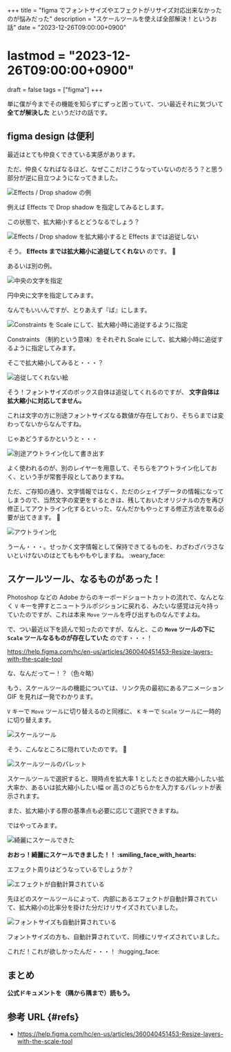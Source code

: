 +++
title = "figma でフォントサイズやエフェクトがリサイズ対応出来なかったのが悩みだった"
description = "スケールツールを使えば全部解決！というお話"
date = "2023-12-26T09:00:00+0900"
# lastmod = "2023-12-26T09:00:00+0900"
draft = false
tags = ["figma"]
+++

単に僕が今までその機能を知らずにずっと困っていて、つい最近それに気づいて **全てが解決した** というだけの話です。

## figma design は便利

最近はとても仲良くできている実感があります。

ただ、仲良くなればなるほど、なぜここだけこうなっていないのだろう？と思う部分が逆に目立つようになってきました。

![Effects / Drop shadow の例](resource01.png)

例えば Effects で Drop shadow を指定してみるとします。

この状態で、拡大縮小するとどうなるでしょう？

![Effects / Drop shadow を拡大縮小すると Effects までは追従しない](resource02.png)

そう。 **Effects までは拡大縮小に追従してくれない** のです。 :pleading_face:

あるいは別の例。

![中央の文字を指定](resource03.png)

円中央に文字を指定してみます。

なんでもいいんですが、とりあえず『ば』にします。

![Constraints を Scale にして、拡大縮小時に追従するように指定](resource04.png)

Constraints （制約という意味）をそれぞれ Scale にして、拡大縮小時に追従するように指定してみます。

そこで拡大縮小してみると・・・？

![追従してくれない絵](resource05.png)

そう！フォントサイズのボックス自体は追従してくれるのですが、 **文字自体は拡大縮小に対応してません。**

これは文字の方に別途フォントサイズなる数値が存在しており、そちらまでは変わってないからなんですね。

じゃあどうするかというと・・・

![別途アウトライン化して書き出す](resource06.png)

よく使われるのが、別のレイヤーを用意して、そちらをアウトライン化しておく、という手が常套手段としてありますね。

ただ、ご存知の通り、文字情報ではなく、ただのシェイプデータの情報になってしまうので、当然文字の変更をするときは、残しておいたオリジナルの方を再び修正してアウトライン化するといった、なんだかもやっとする修正方法を取る必要が出てきます。 :pleading_face:

![アウトライン化](resource07.png)

うーん・・・。せっかく文字情報として保持できてるものを、わざわざバラさないといけないのはとてももやもやしますね。 :weary_face:

## スケールツール、なるものがあった！

Photoshop などの Adobe からのキーボードショートカットの流れで、なんとなく `V` キーを押すとニュートラルポジションに戻れる、みたいな感覚は元々持っていたのですが、これは本来 `Move` ツールを呼び出すものなんですよね。

で、つい最近以下を読んで知ったのですが、なんと、この **`Move` ツールの下に `Scale` ツールなるものが存在していた** のです・・・！

https://help.figma.com/hc/en-us/articles/360040451453-Resize-layers-with-the-scale-tool

な、なんだってー！？（色々略）

もう、スケールツールの機能については、リンク先の最初にあるアニメーション GIF を見れば一発でわかります。

`V` キーで `Move` ツールに切り替えるのと同様に、 `K` キーで `Scale` ツールに一時的に切り替えます。

![スケールツール](resource08.png)

そう、こんなところに隠れていたのです。 :ninja:

![スケールツールのパレット](resource09.png)

スケールツールで選択すると、現時点を拡大率 1 としたときの拡大縮小したい拡大率か、あるいは拡大縮小したい幅 or 高さのどちらかを入力するパレットが表示されます。

また、拡大縮小する際の基準点も必要に応じて選択できますね。

ではやってみます。

![綺麗にスケールできた](resource10.png)

**おおっ！綺麗にスケールできました！！ :smiling_face_with_hearts:**

エフェクト周りはどうなっているでしょうか？

![エフェクトが自動計算されている](resource11.png)

先ほどのスケールツールによって、内部にあるエフェクトが自動計算されていて、拡大縮小の比率分を掛けた分だけリサイズされていました。

![フォントサイズも自動計算されている](resource12.png)

フォントサイズの方も、自動計算されていて、同様にリサイズされていました。

これだ！これが欲しかったんだ・・・！ :hugging_face:

## まとめ

**公式ドキュメントを（隅から隅まで）読もう。**

## 参考 URL {#refs}

- https://help.figma.com/hc/en-us/articles/360040451453-Resize-layers-with-the-scale-tool
